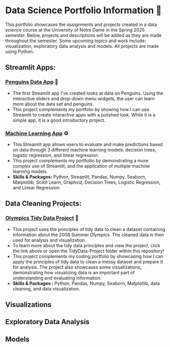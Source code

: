 # Data Science Portfolio Information 📖 
This portfolio showcases the assignments and projects created in a data science course at the University of Notre Dame in the Spring 2025 semester. Below, projects and descriptions will be added as they are made throughout the semester. Some upcoming topics and work include: visualization, exploratory data analysis and models. All projects are made using Python. 

## Streamlit Apps:
### [Penguins Data App](https://github.com/nataliebock/Bock-Data-Science-Portfolio/tree/main/basic_streamlit_app) 🐧 
- The first Streamlit app I've created looks at data on Penguins. Using the interactive sliders and drop-down menu widgets, the user can learn more about the data set and penguins.
- This project complements my portfolio by showing how I can use Streamlit to create interactive apps with a polished look. While it is a simple app, it is a good introductory project. 

### [Machine Learning App](https://github.com/nataliebock/Bock-Data-Science-Portfolio/tree/main/MLStreamlitApp) ⚙️ 
- This Streamlit app allows users to evaluate and make predictions based on data through 3 different machine learning models: decision trees, logistic regression, and linear regression.
- This project complements my portfoliio by demonstrating a more complex use of Streamlit, and the application of multiple machine learning models.
- **Skills & Packages:** Python, Streamlit, Pandas, Numpy, Seaborn, Matplotlib, Scikit Learn, Graphviz, Decision Trees, Logistic Regression, and Linear Regression

## Data Cleaning Projects: 
### [Olympics Tidy Data Project](https://github.com/nataliebock/Bock-Data-Science-Portfolio/tree/main/TidyData-Project) 🥇 
- This project uses the principles of tidy data to clean a dataset containing information about the 2008 Summer Olympics. The cleaned data is then used for analysis and visualization.
- To learn more about the tidy data principles and view the project, click the link above or open the TidyData-Project folder within this repository!
- This project complements my coding portfolio by showcasing how I can apply the principles of tidy data to clean a messy dataset and prepare it for analysis. The project also showcases some visualizations, demonstrating how visualizing data is an important part of understanding and evaluating information.
- **Skills & Packages :** Python, Pandas, Numpy, Seaborn, Matplotlib, data cleaning, and data visualization.

## Visualizations 

## Exploratory Data Analysis 

## Models
